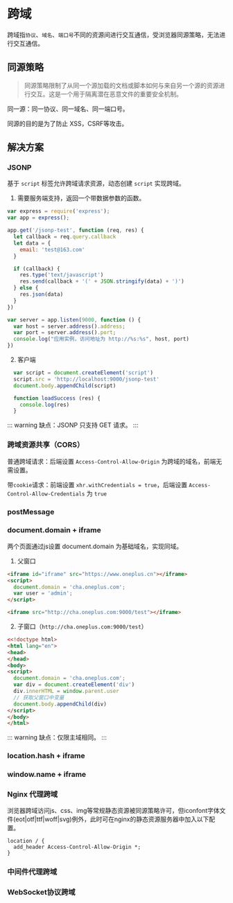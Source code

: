 # 跨域

跨域指`协议`、`域名`、`端口号`不同的资源间进行交互通信，受浏览器同源策略，无法进行交互通信。

## 同源策略

> 同源策略限制了从同一个源加载的文档或脚本如何与来自另一个源的资源进行交互。这是一个用于隔离潜在恶意文件的重要安全机制。

同一源：同一协议、同一域名、同一端口号。

同源的目的是为了防止 XSS，CSRF等攻击。

## 解决方案

### JSONP

基于 `script` 标签允许跨域请求资源，动态创建 `script` 实现跨域。

1. 需要服务端支持，返回一个带数据参数的函数。
``` js
var express = require('express');
var app = express();

app.get('/jsonp-test', function (req, res) {
  let callback = req.query.callback
  let data = {
    email: 'test@163.com'
  }

  if (callback) {
    res.type('text/javascript')
    res.send(callback + '(' + JSON.stringify(data) + ')')
  } else {
    res.json(data)
  }
})

var server = app.listen(9000, function () {
  var host = server.address().address;
  var port = server.address().port;
  console.log("应用实例，访问地址为 http://%s:%s", host, port)
})
```

2. 客户端
``` js
  var script = document.createElement('script')
  script.src = 'http://localhost:9000/jsonp-test'
  document.body.appendChild(script)

  function loadSuccess (res) {
    console.log(res)
  }
```

::: warning
缺点：JSONP 只支持 GET 请求。
:::

### 跨域资源共享（CORS）

普通跨域请求：后端设置 `Access-Control-Allow-Origin` 为跨域的域名，前端无需设置。

带`cookie`请求：前端设置 `xhr.withCredentials = true`，后端设置 `Access-Control-Allow-Credentials` 为 `true`

### postMessage

### document.domain + iframe

两个页面通过js设置 document.domain 为基础域名，实现同域。

1. 父窗口
``` html
<iframe id="iframe" src="https://www.oneplus.cn"></iframe>
<script>
  document.domain = 'cha.oneplus.com';
  var user = 'admin';
</script>

<iframe src="http://cha.oneplus.com:9000/test"></iframe>
```

2. 子窗口（`http://cha.oneplus.com:9000/test`）
``` html
<<!doctype html>
<html lang="en">
<head>
</head>
<body>
<script>
  document.domain = 'cha.oneplus.com';
  var div = document.createElement('div')
  div.innerHTML = window.parent.user
  // 获取父窗口中变量
  document.body.appendChild(div)
</script>
</body>
</html>
```

::: warning
缺点：仅限主域相同。
:::

### location.hash + iframe

### window.name + iframe

### Nginx 代理跨域

浏览器跨域访问js、css、img等常规静态资源被同源策略许可，但iconfont字体文件(eot|otf|ttf|woff|svg)例外，此时可在nginx的静态资源服务器中加入以下配置。

```
location / {
  add_header Access-Control-Allow-Origin *;
}
```

### 中间件代理跨域

### WebSocket协议跨域
